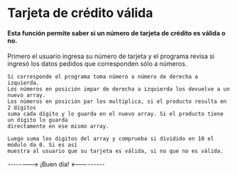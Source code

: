 # Tarjeta de crédito válida
#### Esta función permite saber si un número de tarjeta de crédito es válida o no.

Primero el usuario ingresa su número de tarjeta y el programa revisa si ingresó los datos 
pedidos que corresponden sólo a números.

	Si corresponde el programa toma número a número de derecha a izquierda.
	Los números en posición impar de derecha a izquierda los devuelve a un nuevo array.
	Los números en posición par los multiplica, si el producto resulta en 2 dígitos 
	suma cada dígito y lo guarda en el nuevo array. Si el producto tiene un dígito lo guarda 
	directamente en ese mismo array.

	Luego suma los digitos del array y comprueba si dividido en 10 el módulo da 0. Si es así
	muestra al usuario que su tarjeta es válida, si no que no es válida.


--------> ¡Buen día! <---------